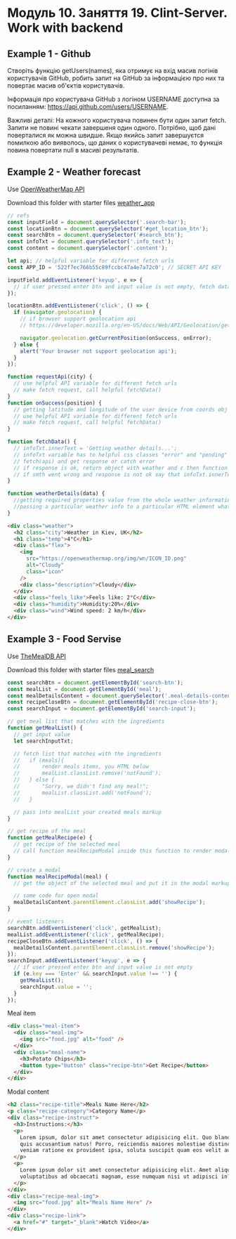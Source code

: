 # Модуль 10. Заняття 19. Clint-Server. Work with backend

## Example 1 - Github

Створіть функцію getUsers(names), яка отримує на вхід масив логінів користувачів
GitHub, робить запит на GitHub за інформацією про них та повертає масив об'єктів
користувачів.

Інформація про користувача GitHub з логіном USERNAME доступна за посиланням:
https://api.github.com/users/USERNAME.

Важливі деталі: На кожного користувача повинен бути один запит fetch. Запити не
повині чекати завершеня один одного. Потрібно, щоб дані поверталися як можна
швидше. Якщо якийсь запит завершуєтся помилкою або вияволось, що даних о
користувачеві немає, то функція повина повертати null в масиві результатів.

## Example 2 - Weather forecast

Use [OpenWeatherMap API](https://openweathermap.org/)

Download this folder with starter files [weather_app](./weather_app.zip)

```js
// refs
const inputField = document.querySelector('.search-bar');
const locationBtn = document.querySelector('#get_location_btn');
const searchBtn = document.querySelector('#search_btn');
const infoTxt = document.querySelector('.info_text');
const content = document.querySelector('.content');

let api; // helpful variable for different fetch urls
const APP_ID = '522f7ec766b55c89fccbc47a4e7a72c0'; // SECRET API KEY

inputField.addEventListener('keyup', e => {
  // if user pressed enter btn and input value is not empty, fetch data from specific city(you can you helpful function requestApi, that got city name and make fetch request)
});

locationBtn.addEventListener('click', () => {
  if (navigator.geolocation) {
    // if browser support geolocation api
    // https://developer.mozilla.org/en-US/docs/Web/API/Geolocation/getCurrentPosition

    navigator.geolocation.getCurrentPosition(onSuccess, onError);
  } else {
    alert('Your browser not support geolocation api');
  }
});

function requestApi(city) {
  // use helpful API variable for different fetch urls
  // make fetch request, call helpful fetchData()
}
function onSuccess(position) {
  // getting latitude and longitude of the user device from coords obj
  // use helpful API variable for different fetch urls
  // make fetch request, call helpful fetchData()
}

function fetchData() {
  // infoTxt.innerText = 'Getting weather details...';
  // infoTxt variable has to helpful css classes "error" and "pending" you them
  // fetch(api) and get response or catch error
  // if response is ok, return object with weather and c then function calling weatherDetails function with passing api result as an argument
  // if smth went wrong and response is not ok say that infoTxt.innerText = 'isn't a valid city name'
}

function weatherDetails(data) {
  //getting required properties value from the whole weather information, which we cat from fetch function
  //passing a particular weather info to a particular HTML element what passed below
}
```

```html
<div class="weather">
  <h2 class="city">Weather in Kiev, UK</h2>
  <h1 class="temp">4°C</h1>
  <div class="flex">
    <img
      src="https://openweathermap.org/img/wn/ICON_ID.png"
      alt="Cloudy"
      class="icon"
    />
    <div class="description">Cloudy</div>
  </div>
  <div class="feels_like">Feels like: 2°C</div>
  <div class="humidity">Humidity:20%</div>
  <div class="wind">Wind speed: 2 km/h</div>
</div>
```

## Example 3 - Food Servise

Use [TheMealDB API](https://www.themealdb.com/api.php)

Download this folder with starter files [meal_search](./meal_search.zip)

```js
const searchBtn = document.getElementById('search-btn');
const mealList = document.getElementById('meal');
const mealDetailsContent = document.querySelector('.meal-details-content');
const recipeCloseBtn = document.getElementById('recipe-close-btn');
const searchInput = document.getElementById('search-input');

// get meal list that matches with the ingredients
function getMealList() {
  // get input value
  let searchInputTxt;

  // fetch list that matches with the ingredients
  //   if (meals){
  //       render meals items, you HTML below
  //       mealList.classList.remove('notFound');
  //   } else {
  //       "Sorry, we didn't find any meal!";
  //       mealList.classList.add('notFound');
  //   }

  // pass into mealList your created meals markup
}

// get recipe of the meal
function getMealRecipe(e) {
  // get recipe of the selected meal
  // call function mealRecipeModal inside this function to render modal markup
}

// create a modal
function mealRecipeModal(meal) {
  // get the object of the selected meal and put it in the modal markup

  // some code for open modal
  mealDetailsContent.parentElement.classList.add('showRecipe');
}

// event listeners
searchBtn.addEventListener('click', getMealList);
mealList.addEventListener('click', getMealRecipe);
recipeCloseBtn.addEventListener('click', () => {
  mealDetailsContent.parentElement.classList.remove('showRecipe');
});
searchInput.addEventListener('keyup', e => {
  // if user pressed enter btn and input value is not empty
  if (e.key === 'Enter' && searchInput.value !== '') {
    getMealList();
    searchInput.value = '';
  }
});
```

Meal item

```html
<div class="meal-item">
  <div class="meal-img">
    <img src="food.jpg" alt="food" />
  </div>
  <div class="meal-name">
    <h3>Potato Chips</h3>
    <button type="button" class="recipe-btn">Get Recipe</button>
  </div>
</div>
```

Modal content

```html
<h2 class="recipe-title">Meals Name Here</h2>
<p class="recipe-category">Category Name</p>
<div class="recipe-instruct">
  <h3>Instructions:</h3>
  <p>
    Lorem ipsum, dolor sit amet consectetur adipisicing elit. Quo blanditiis
    quis accusantium natus! Porro, reiciendis maiores molestiae distinctio
    veniam ratione ex provident ipsa, soluta suscipit quam eos velit autem iste!
  </p>
  <p>
    Lorem ipsum dolor sit amet consectetur adipisicing elit. Amet aliquam
    voluptatibus ad obcaecati magnam, esse numquam nisi ut adipisci in?
  </p>
</div>
<div class="recipe-meal-img">
  <img src="food.jpg" alt="Meals Name Here" />
</div>
<div class="recipe-link">
  <a href="#" target="_blank">Watch Video</a>
</div>
```
